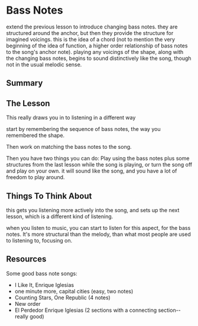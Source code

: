 # Bass Notes

extend the previous lesson to introduce changing bass notes. they are structured around the anchor, but then they provide the structure for imagined voicings. this is the idea of a chord (not to mention the very beginning of the idea of function, a higher order relationship of bass notes to the song's anchor note). playing any voicings of the shape, along with the changing bass notes, begins to sound distinctively like the song, though not in the usual melodic sense.

## Summary



## The Lesson

This really draws you in to listening in a different way

start by remembering the sequence of bass notes, the way you remembered the shape.

Then work on matching the bass notes to the song.

Then you have two things you can do: Play using the bass notes plus some structures from the last lesson while the song is playing, or turn the song off and play on your own. it will sound like the song, and you have a lot of freedom to play around.


## Things To Think About

this gets you listening more actively into the song, and sets up the next lesson, which is a different kind of listening.

when you listen to music, you can start to listen for this aspect, for the bass notes. It's more structural than the melody, than what most people are used to listening to, focusing on.

## Resources


Some good bass note songs:
  - I Like It, Enrique Iglesias
  - one minute more, capital cities (easy, two notes)
  - Counting Stars, One Republic (4 notes)
  - New order
  - El Perdedor Enrique Iglesias (2 sections with a connecting section--really good)
